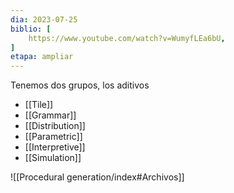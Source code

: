 ```yaml
---
dia: 2023-07-25
biblio: [
	https://www.youtube.com/watch?v=WumyfLEa6bU,
]
etapa: ampliar
---
```

Tenemos dos grupos, los aditivos
* [[Tile]]
* [[Grammar]]
* [[Distribution]]
* [[Parametric]]
* [[Interpretive]]
* [[Simulation]]






![[Procedural generation/index#Archivos]]